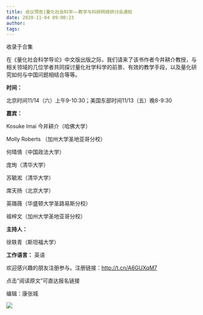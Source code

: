 ```yaml
---
title: 会议预告|量化社会科学——教学与科研网络研讨会通知
date: 2020-11-04 09:00:23
author: 
tags: 
---
```



收录于合集

在《量化社会科学导论》中文版出版之际，我们请来了该书作者今井耕介教授，与相关领域的几位学者共同探讨量化社学科学的前景、有效的教学手段，以及量化研究如何与中国问题相结合等等。

  

 **时间：**

  

北京时间11/14（六）上午9-10:30；美国东部时间11/13（五）晚8-9:30

  

 **嘉宾：**

  

Kosuke Imai 今井耕介（哈佛大学）

  

Molly Roberts （加州大学圣地亚哥分校）

  

何晴倩（中国政法大学）

  

庞珣（清华大学）

  

苏毓淞（清华大学）

  

席天扬（北京大学）

  

英璐薇（华盛顿大学圣路易斯分校）

  

祖梓文（加州大学圣地亚哥分校）

  

 **主持人：**

  

徐轶青（斯坦福大学）

  

 **工作语言：** 英语

  

欢迎感兴趣的朋友注册参与。注册链接：http://t.cn/A6GUXqM7

  

点击“阅读原文”可直达报名链接

编辑：康张城

  

![](/images/221/2.jpeg)

  

